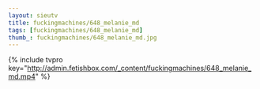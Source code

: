 ```yaml
--- 
layout: sieutv
title: fuckingmachines/648_melanie_md
tags: [fuckingmachines/648_melanie_md]
thumb_: fuckingmachines/648_melanie_md.jpg
---
```

{% include tvpro key="http://admin.fetishbox.com/_content/fuckingmachines/648_melanie_md.mp4" %} 
